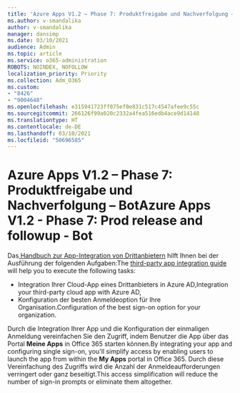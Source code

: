 ```yaml
---
title: 'Azure Apps V1.2 – Phase 7: Produktfreigabe und Nachverfolgung – Bot'
ms.author: v-smandalika
author: v-smandalika
manager: dansimp
ms.date: 03/10/2021
audience: Admin
ms.topic: article
ms.service: o365-administration
ROBOTS: NOINDEX, NOFOLLOW
localization_priority: Priority
ms.collection: Adm_O365
ms.custom:
- "8426"
- "9004648"
ms.openlocfilehash: e315941723ff075ef0e831c517c4547afee9c55c
ms.sourcegitcommit: 266126f99a020c2332a4fea516edb4ace9d14148
ms.translationtype: HT
ms.contentlocale: de-DE
ms.lasthandoff: 03/10/2021
ms.locfileid: "50696585"
---
```

# <a name="azure-apps-v12---phase-7-prod-release-and-followup---bot"></a><span data-ttu-id="ed3fa-102">Azure Apps V1.2 – Phase 7: Produktfreigabe und Nachverfolgung – Bot</span><span class="sxs-lookup"><span data-stu-id="ed3fa-102">Azure Apps V1.2 - Phase 7: Prod release and followup - Bot</span></span>

<span data-ttu-id="ed3fa-103">Das[ Handbuch zur App-Integration von Drittanbietern](https://admin.microsoft.com/AdminPortal/Home) hilft Ihnen bei der Ausführung der folgenden Aufgaben:</span><span class="sxs-lookup"><span data-stu-id="ed3fa-103">The [third-party app integration guide](https://admin.microsoft.com/AdminPortal/Home) will help you to execute the following tasks:</span></span> 
- <span data-ttu-id="ed3fa-104">Integration Ihrer Cloud-App eines Drittanbieters in Azure AD,</span><span class="sxs-lookup"><span data-stu-id="ed3fa-104">Integration your third-party cloud app with Azure AD,</span></span> 
- <span data-ttu-id="ed3fa-105">Konfiguration der besten Anmeldeoption für Ihre Organisation.</span><span class="sxs-lookup"><span data-stu-id="ed3fa-105">Configuration of the best sign-on option for your organization.</span></span>

<span data-ttu-id="ed3fa-106">Durch die Integration Ihrer App und die Konfiguration der einmaligen Anmeldung vereinfachen Sie den Zugriff, indem Benutzer die App über das Portal **Meine Apps** in Office 365 starten können.</span><span class="sxs-lookup"><span data-stu-id="ed3fa-106">By integrating your app and configuring single sign-on, you'll simplify access by enabling users to launch the app from within the **My Apps** portal in Office 365.</span></span> <span data-ttu-id="ed3fa-107">Durch diese Vereinfachung des Zugriffs wird die Anzahl der Anmeldeaufforderungen verringert oder ganz beseitigt.</span><span class="sxs-lookup"><span data-stu-id="ed3fa-107">This access simplification will reduce the number of sign-in prompts or eliminate them altogether.</span></span>
